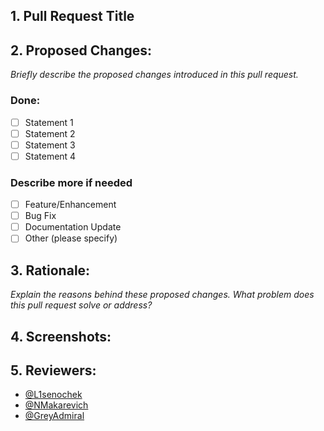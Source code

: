## 1. **Pull Request Title**

## 2. **Proposed Changes:**

_Briefly describe the proposed changes introduced in this pull request._

### Done:

- [ ] Statement 1
- [ ] Statement 2
- [ ] Statement 3
- [ ] Statement 4

### Describe more if needed

- [ ] Feature/Enhancement
- [ ] Bug Fix
- [ ] Documentation Update
- [ ] Other (please specify)

## 3. **Rationale:**

_Explain the reasons behind these proposed changes.
What problem does this pull request solve or address?_

## 4. **Screenshots:**

## 5. **Reviewers:**

- [@L1senochek](https://github.com/L1senochek)
- [@NMakarevich](https://github.com/NMakarevich)
- [@GreyAdmiral](https://github.com/GreyAdmiral)
